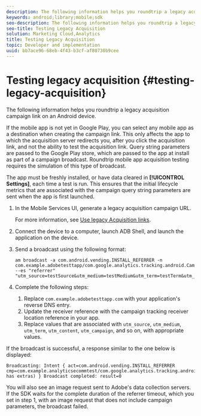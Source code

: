```yaml
---
description: The following information helps you roundtrip a legacy acquisition campaign link on an Android device.
keywords: android;library;mobile;sdk
seo-description: The following information helps you roundtrip a legacy acquisition campaign link on an Android device.
seo-title: Testing Legacy Acquisition
solution: Marketing Cloud,Analytics
title: Testing Legacy Acquisition
topic: Developer and implementation
uuid: bb7ace96-68eb-4f43-b3cf-af80730b9cee
---
```


# Testing legacy acquisition {#testing-legacy-acquisition}

The following information helps you roundtrip a legacy acquisition campaign link on an Android device.

If the mobile app is not yet in Google Play, you can select any mobile app as a destination when creating the campaign link. This only affects the app to which the acquisition server redirects you, after you click the acquisition link, and not the ability to test the acquisition link. Query string parameters are passed to the Google Play store, which are passed to the app at install as part of a campaign broadcast. Roundtrip mobile app acquisition testing requires the simulation of this type of broadcast.

The app must be freshly installed, or have data cleared in **[!UICONTROL Settings]**, each time a test is run. This ensures that the initial lifecycle metrics that are associated with the campaign query string parameters are sent when the app is first launched. 

1. In the Mobile Services UI, generate a legacy acquisition campaign URL.

   For more information, see [Use legacy Acquisition links](/help/using/acquisition-main/c-marketing-links-builder/t-create-edit-adobe-links/c-use-legacy-acquisition-links/c-use-legacy-acquisition-links.md).
1. Connect the device to a computer, launch ADB Shell, and launch the application on the device.
1. Send a broadcast using the following format:

   ```
   am broadcast -a com.android.vending.INSTALL_REFERRER -n com.example.adobetesttapp/com.google.analytics.tracking.android.CampaignTrackingReceiver --es "referrer" "utm_source=testSource&utm_medium=testMedium&utm_term=testTerm&utm_content=testContent&utm_campaign=testCampaign&trackingcode=trackingvalue"
   ```

1. Complete the following steps:
   1. Replace `com.example.adobetesttapp.com` with your application's reverse DNS entry.
   1. Update the receiver reference with the campaign tracking receiver location reference in your app.
   1. Replace values that are associated with `utm_source`, `utm_medium`, `utm_term`, `utm_content`, `utm_campaign`, and so on, with appropriate values.

If the broadcast is successful, a response similar to the one below is displayed:

```
Broadcasting: Intent { act=com.android.vending.INSTALL_REFERRER cmp=com.example.analyticsecommtest/com.google.analytics.tracking.android.AnalyticsReceiver has extras) } Broadcast completed: result=0
```

You will also see an image request sent to Adobe's data collection servers. If the SDK waits for the complete duration of the referrer timeout, which you set in step 1, with an image request that does not include campaign parameters, the broadcast failed. 
